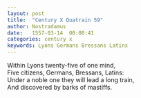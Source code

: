```yaml
---
layout: post
title:  "Century X Quatrain 59"
author: Nostradamus
date:   1557-03-14  00:00:41
categories: century x
keywords: Lyons Germans Bressans Latins
---
```

Within Lyons twenty-five of one mind,  
Five citizens, Germans, Bressans, Latins:  
Under a noble one they will lead a long train,  
And discovered by barks of mastiffs.